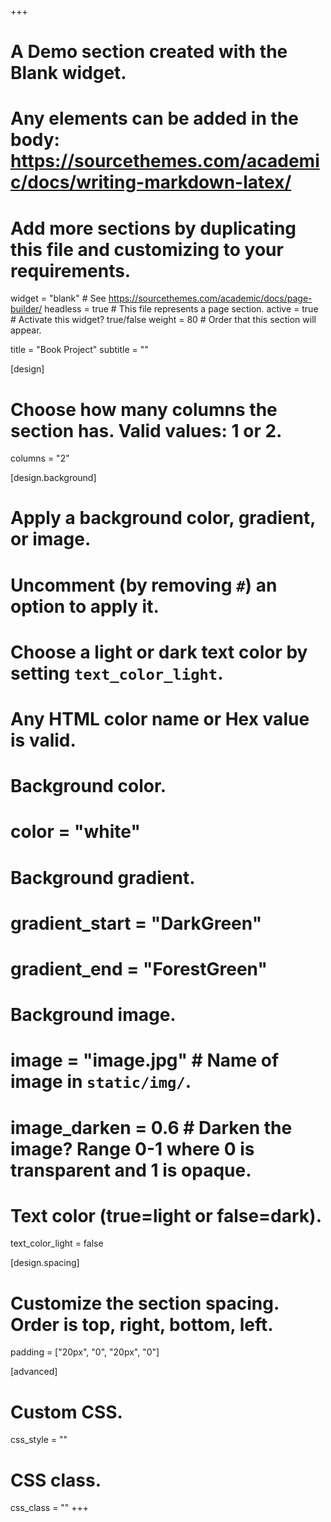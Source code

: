 +++
# A Demo section created with the Blank widget.
# Any elements can be added in the body: https://sourcethemes.com/academic/docs/writing-markdown-latex/
# Add more sections by duplicating this file and customizing to your requirements.

widget = "blank"  # See https://sourcethemes.com/academic/docs/page-builder/
headless = true  # This file represents a page section.
active = true  # Activate this widget? true/false
weight = 80  # Order that this section will appear.

title = "Book Project"
subtitle = "" 

[design]
  # Choose how many columns the section has. Valid values: 1 or 2.
  columns = "2"

[design.background]
  # Apply a background color, gradient, or image.
  #   Uncomment (by removing `#`) an option to apply it.
  #   Choose a light or dark text color by setting `text_color_light`.
  #   Any HTML color name or Hex value is valid.

# Background color.
  # color = "white"
  
# Background gradient.
  # gradient_start = "DarkGreen"
  # gradient_end = "ForestGreen"
  
# Background image.
  # image = "image.jpg"  # Name of image in `static/img/`.
  # image_darken = 0.6  # Darken the image? Range 0-1 where 0 is transparent and 1 is opaque.

# Text color (true=light or false=dark).
  text_color_light = false

[design.spacing]
  # Customize the section spacing. Order is top, right, bottom, left.
  padding = ["20px", "0", "20px", "0"]

[advanced]
 # Custom CSS. 
 css_style = ""
 
 # CSS class.
 css_class = ""
+++


<!-- This paper summarizes results from the analysis of 103 rebel group constitutions. The analysis shows that rebel constitutions tend to differ systematically across five general dimensions. Estimating these constitutional topics using our sample of rebel constitutions makes an important contribution to the emerging literature on rebel political institutions. Rebel constitutions can be used for several purposes, and the data suggest that the topics in the constitutions are correlated with meta data about the strategic political environment in which the rebels reside. This paper summarizes results from the analysis of 103 rebel group constitutions. The analysis shows that rebel constitutions tend to differ systematically across five general dimensions. Estimating these constitutional topics using our sample of rebel constitutions makes an important contribution to the emerging literature on rebel political institutions. Rebel constitutions can be used for several purposes, and the data suggest that the topics in the constitutions are correlated with meta data about the strategic political environment in which the rebels reside. -->



